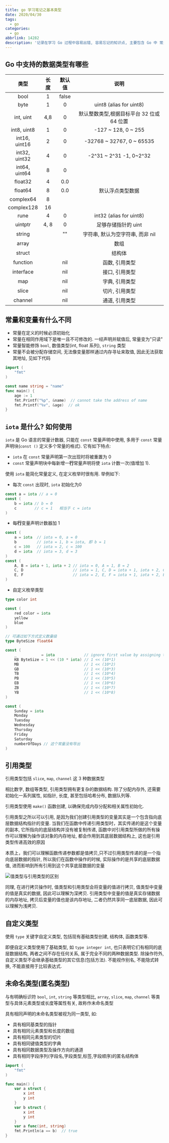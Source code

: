```yaml
---
title: go 学习笔记之基本类型
date: 2020/04/30
tags:
  - go
categories:
  - go
abbrlink: 14282
description: '记录在学习 Go 过程中容易出错, 容易忘记的知识点, 主要包含 Go 中 常量与变量的区别, iota 的使用方式, 引用类型及自定义类型等.'
---
```



## Go 中支持的数据类型有哪些

类型 | 长度 | 默认值 | 说明
:---: | :---: | :---: | :---:
bool | 1 | false |
byte | 1 | 0 | uint8 (alias for uint8)
int, uint | 4,8 | 0 | 默认整数类型,根据目标平台 32 位或 64 位置
int8, uint8 | 1 | 0 | -127 ~ 128, 0 ~ 255
int16, uint16 | 2 | 0 | -32768 ~ 32767, 0 ~ 65535
int32, uint32 | 4 | 0 | -2^31 ~ 2^31 -1, 0~2^32
int64, uint64 | 8 | 0 |
float32 | 4 | 0.0 |
float64 | 8 | 0.0 | 默认浮点类型数据
complex64 | 8 |  |
complex128 | 16 |  |
rune | 4 | 0 | int32 (alias for uint8)
uintptr | 4, 8 | 0 | 足够存储指针的 uint
string |  | "" | 字符串, 默认为空字符串, 而非 nil
array | | | 数组
struct | | | 结构体
function | | nil | 函数, 引用类型
interface | | nil | 接口, 引用类型
map | | nil | 字典, 引用类型
slice | | nil | 切片, 引用类型
channel | | nil | 通道, 引用类型

## 常量和变量有什么不同

- 常量在定义的时候必须初始化
- 常量在相同作用域下是唯一且不可修改的. 一经声明并赋值后, 常量变为"只读"
- 常量智能修饰 `bool`, 数值类型(int, float 系列), `string` 类型
- 常量不会被分配存储空间, 无法像变量那样通过内存寻址来取值, 因此无法获取其地址, 见如下代码

```go
import (
    "fmt"
)

const name string = "name"
func main() {
    age := 1
    fmt.Printf("%p", &name)  // cannot take the address of name
    fmt.Printf("%v", &age)  // ok
}
```

## `iota` 是什么? 如何使用

`iota` 是 Go 语言的常量计数器, 只能在 `const` 常量声明中使用, 多用于 `const` 常量声明块(`const ()` 定义多个常量的格式). 它有如下特点:

- `iota` 在 `const` 常量声明第一次出现时将被重置为 0
- `const` 常量声明块中每新增一**行**常量声明将使 `iota` 计数一次(值增加 1).

使用 `iota` 能简化常量定义, 在定义枚举时很有用. 举例如下:

- 每次 `const` 出现时, `iota` 初始化为0

```go
const a = iota // a = 0
const (
    b = iota // b = 0
    c        // c = 1   相当于 c = iota
)
```

- 每**行**变量声明计数器加 1

```go
const (
    a = iota  // iota = 0, a = 0
    b         // iota = 1, b = iota, 即 b = 1
    c = 100   // iota = 2, c = 100
    d = iota  // iota = 3, d = 3
)
const (
    A, B = iota + 1, iota + 2 // iota = 0, A = 1, B = 2
    C, D                      // iota = 1, C, D = iota + 1, iota + 2, C, D = 2, 3
    E, F                      // iota = 2, E, F = iota + 1, iota + 2, E, F = 3, 4
)
```

- 自定义枚举类型

```go
type color int

const (
    red color = iota
    yellow
    blue
)

// 可通过如下方式定义数量级
type ByteSize float64

const (
    _           = iota             // ignore first value by assigning to blank identifier
    KB ByteSize = 1 << (10 * iota) // 1 << (10*1)
    MB                             // 1 << (10*2)
    GB                             // 1 << (10*3)
    TB                             // 1 << (10*4)
    PB                             // 1 << (10*5)
    EB                             // 1 << (10*6)
    ZB                             // 1 << (10*7)
    YB                             // 1 << (10*8)
)

const (
    Sunday = iota
    Monday
    Tuesday
    Wednesday
    Thursday
    Friday
    Saturday
    numberOfDays // 这个常量没有导出
)
```

## 引用类型

引用类型包括 `slice`, `map`, `channel` 这 3 种数据类型

相比数字, 数组等类型, 引用类型拥有更复杂的数据结构. 除了分配内存外, 还需要初始化一系列属性, 如指针, 长度, 甚至包括哈希分布, 数据队列等.

引用类型使用 `make()` 函数创建, 以确保完成内存分配和相关属性初始化.

引用类型之所以可以引用, 是因为我们创建引用类型的变量其实是一个包含指向底层数据结构指针的变量. 当我们在函数中传递引用类型时，其实传递的是这个变量的副本, 它所指向的底层结构并没有被复制传递, 函数中对引用类型所做的所有操作可以理解为操作该对象的内存地址, 都会作用到其底层数据结构上, 这也是引用类型传递高效的原因

本质上，我们可以理解函数传递参数都是值拷贝,只不过引用类型传递的是一个指向底层数据的指针, 所以我们在函数中操作的时候, 实际操作的是共享的底层数据值, 进而影响到所有引用到这个共享底层数据的变量

![值类型与引用类型的区别](https://raw.githubusercontent.com/hulining/hulining.github.io/hexo/source/_posts/images/go-study-notes-basis/difference_between_valueType_and_referenceType.jpg)

同理, 在进行拷贝操作时, 值类型和引用类型会将变量的值进行拷贝, 值类型中变量的值是真实的数据, 因此可以理解为深拷贝. 引用类型中变量的值是真实存储数据的内存地址, 拷贝后变量的值也是该内存地址, 二者仍然共享同一底层数据, 因此可以理解为浅拷贝.

## 自定义类型

使用 `type` 关键字自定义类型, 包括现有基础类型创建, 结构体, 函数类型等.

即便自定义类型使用了基础类型, 如 `type integer int`, 也只表明它们有相同的底层数据结构, 两者之间不存在任何关系, 属于完全不同的两种数据类型.
除操作符外, 自定义类型不会继承基础类型的其它信息(包括方法). 不能视作别名, 不能隐式转换, 不能直接用于比较表达式.

## 未命名类型(匿名类型)

与有明确标识符 `bool`, `int`, `string` 等类型相比, `array`, `slice`, `map`, `channel` 等类型与具体元素类型或长度等属性有关, 故称作未命名类型

具有相同声明的未命名类型被视为同一类型, 如:

- 具有相同基类型的指针
- 具有相同元素类型和长度的数组
- 具有相同元素类型的切片
- 具有相同键值类型的字典
- 具有相同数据类型及操作方向的通道
- 具有相同字段序列(字段名,字段类型,标签,字段顺序)的匿名结构体

```go
import (
    "fmt"
)

func main() {
    var a struct {
        x int
        y int
    }
    var b struct {
        x int
        y int
    }
    var a func(int, string)
    fmt.Println(a == b)  // true
}
```
